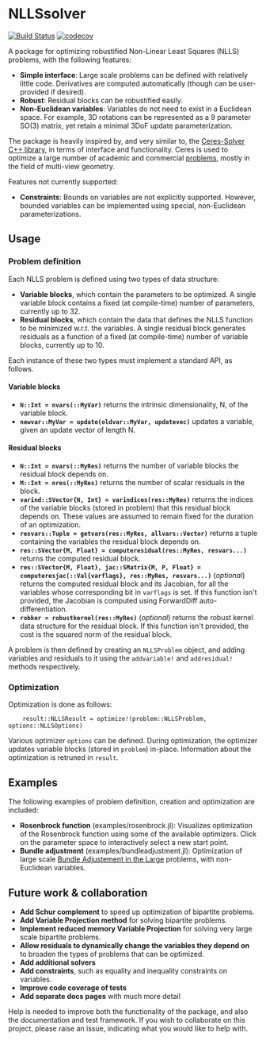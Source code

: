 # NLLSsolver

[![Build Status](https://github.com/ojwoodford/NLLSsolver.jl/actions/workflows/CI.yml/badge.svg?branch=main)](https://github.com/ojwoodford/NLLSsolver.jl/actions/workflows/CI.yml?query=branch%3Amain)
[![codecov](https://codecov.io/gh/ojwoodford/NLLSsolver.jl/branch/main/graph/badge.svg?token=1556CDMEGH)](https://codecov.io/gh/ojwoodford/NLLSsolver.jl)

A package for optimizing robustified Non-Linear Least Squares (NLLS) problems, with the following features:
- **Simple interface**: Large scale problems can be defined with relatively little code. Derivatives are computed automatically (though can be user-provided if desired).
- **Robust**: Residual blocks can be robustified easily.
- **Non-Euclidean variables**: Variables do not need to exist in a Euclidean space. For example, 3D rotations can be represented as a 9 parameter SO(3) matrix, yet retain a minimal 3DoF update parameterization.

The package is heavily inspired by, and very similar to, the [Ceres-Solver C++ library](http://ceres-solver.org/), in terms of interface and functionality. Ceres is used to optimize a large number of academic and commercial [problems](http://ceres-solver.org/users.html), mostly in the field of multi-view geometry.

Features not currently supported:
- **Constraints**: Bounds on variables are not explicitly supported. However, bounded variables can be implemented using special, non-Euclidean parameterizations.

## Usage

### Problem definition
Each NLLS problem is defined using two types of data structure:
- **Variable blocks**, which contain the parameters to be optimized. A single variable block contains a fixed (at compile-time) number of parameters, currently up to 32.
- **Residual blocks**, which contain the data that defines the NLLS function to be minimized w.r.t. the variables. A single residual block generates residuals as a function of a fixed (at compile-time) number of variable blocks, currently up to 10.

Each instance of these two types must implement a standard API, as follows.

#### Variable blocks
- **`N::Int = nvars(::MyVar)`** returns the intrinsic dimensionality, N, of the variable block.
- **`newvar::MyVar = update(oldvar::MyVar, updatevec)`** updates a variable, given an update vector of length N.

#### Residual blocks
- **`N::Int = nvars(::MyRes)`** returns the number of variable blocks the residual block depends on.
- **`M::Int = nres(::MyRes)`** returns the number of scalar residuals in the block.
- **`varind::SVector{N, Int} = varindices(res::MyRes)`** returns the indices of the variable blocks (stored in problem) that this residual block depends on. These values are assumed to remain fixed for the duration of an optimization.
- **`resvars::Tuple = getvars(res::MyRes, allvars::Vector)`** returns a tuple containing the variables the residual block depends on.
- **`res::SVector{M, Float} = computeresidual(res::MyRes, resvars...)`** returns the computed residual block.
- **`res::SVector{M, Float}, jac::SMatrix{M, P, Float} = computeresjac(::Val{varflags}, res::MyRes, resvars...)`** (*optional*) returns the computed residual block and its Jacobian, for all the variables whose corresponding bit in `varflags` is set. If this function isn't provided, the Jacobian is computed using ForwardDiff auto-differentiation.
- **`robker = robustkernel(res::MyRes)`** (*optional*) returns the robust kernel data structure for the residual block. If this function isn't provided, the cost is the squared norm of the residual block.

A problem is then defined by creating an `NLLSProblem` object, and adding variables and residuals to it using the `addvariable!` and `addresidual!` methods respectively.

### Optimization
Optimization is done as follows:
```
    result::NLLSResult = optimize!(problem::NLLSProblem, options::NLLSOptions)
```
Various optimizer `options` can be defined. During optimization, the optimizer updates variable blocks (stored in `problem`) in-place. Information about the optimization is retruned in `result`.

## Examples
The following examples of problem definition, creation and optimization are included:
- **Rosenbrock function** (examples/rosenbrock.jl): Visualizes optimization of the Rosenbrock function using some of the  available optimizers. Click on the parameter space to interactively select a new start point.
- **Bundle adjustment** (examples/bundleadjustment.jl): Optimization of large scale [Bundle Adjustement in the Large](https://grail.cs.washington.edu/projects/bal/) problems, with non-Euclidean variables.

## Future work & collaboration
- **Add Schur complement** to speed up optimization of bipartite problems.
- **Add Variable Projection method** for solving bipartite problems.
- **Implement reduced memory Variable Projection** for solving very large scale bipartite problems.
- **Allow residuals to dynamically change the variables they depend on** to broaden the types of problems that can be optimized.
- **Add additional solvers**
- **Add constraints**, such as equality and inequality constraints on variables.
- **Improve code coverage of tests**
- **Add separate docs pages** with much more detail

Help is needed to improve both the functionality of the package, and also the documentation and test framework. If you wish to collaborate on this project, please raise an issue, indicating what you would like to help with.

